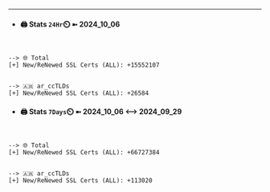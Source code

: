 

---
- #### 🖨️ **Stats** `24Hr`⏲️ ➼ 2024_10_06
```console


--> 🌐 Total
[+] New/ReNewed SSL Certs (ALL): +15552107


--> 🇦🇷 ar_ccTLDs
[+] New/ReNewed SSL Certs (ALL): +26584

```

- #### 🖨️ **Stats** `7Days`⏲️ ➼ 2024_10_06 <--> 2024_09_29
```console


--> 🌐 Total
[+] New/ReNewed SSL Certs (ALL): +66727384


--> 🇦🇷 ar_ccTLDs
[+] New/ReNewed SSL Certs (ALL): +113020

```

